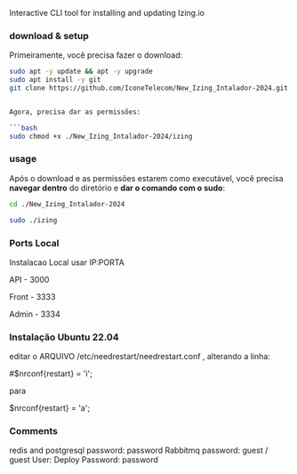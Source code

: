 Interactive CLI tool for installing and updating Izing.io

### download & setup

Primeiramente, você precisa fazer o download:


```bash
sudo apt -y update && apt -y upgrade
sudo apt install -y git
git clone https://github.com/IconeTelecom/New_Izing_Intalador-2024.git


Agora, precisa dar as permissões:

```bash
sudo chmod +x ./New_Izing_Intalador-2024/izing
```

### usage

Após o download e as permissões estarem como executável, você precisa **navegar dentro** do diretório e **dar o comando com o sudo**:

```bash
cd ./New_Izing_Intalador-2024

```

```bash
sudo ./izing
```

### Ports Local
Instalacao Local usar IP:PORTA

API - 3000

Front - 3333

Admin - 3334


### Instalação Ubuntu 22.04 

editar o ARQUIVO  /etc/needrestart/needrestart.conf , alterando a linha:

#$nrconf{restart} = 'i';

para

$nrconf{restart} = 'a';



### Comments

redis and postgresql password: password
Rabbitmq password: guest / guest
User: Deploy Password: password

